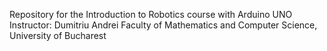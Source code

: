 Repository for the Introduction to Robotics course with Arduino UNO
Instructor: Dumitriu Andrei
Faculty of Mathematics and Computer Science, University of Bucharest

